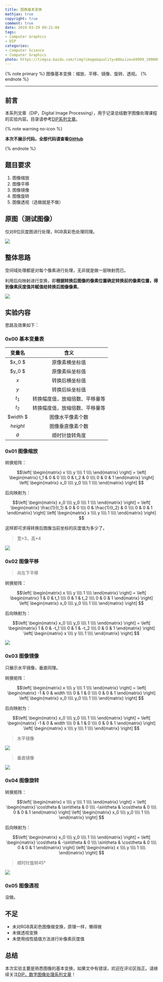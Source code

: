 ```yaml
---
title: 图像基本变换
mathjax: true
copyright: true
comment: true
date: 2019-03-29 09:21:04
tags:
- Computer Graphics
- DIP
categories:
- Computer Science
- Computer Graphics
photo: https://timgsa.baidu.com/timg?image&quality=80&size=b9999_10000&sec=1553833009491&di=b0d624f0998f0da40ea054a8605da3e7&imgtype=0&src=http%3A%2F%2Fup.92sucai.com%2Fimage%2F20181228%2F1545976666372029.jpg
---
```


{% note primary %}
图像基本变换：缩放、平移、镜像、旋转、透视。
{% endnote %}

<!-- more -->

---


## 前言

本系列文章（DIP，Digital Image Processing），用于记录总结数字图像处理课程的实验内容。目录请参考[DIP系列文章](/tags/DIP/)。

{% note warning no-icon %}

**本次不展示代码，全部代码请查看[GitHub](https://github.com/ScarboroughCoral/DIPModule)**

{% endnote %}

## 题目要求

1. 图像缩放
2. 图像平移
3. 图像镜像
4. 图像旋转
5. 图像透视（选做就是不做）


## 原图（测试图像）

仅对8位灰度图进行处理，RGB真彩色处理同理。

![](dip-transformation/3-3.png)

## 整体思路

空间域处理都是对每个像素进行处理，无非就是做一层映射而已。

利用后向映射进行变换，即**根据转换后图像的像素位置确定转换前的像素位置，得到像素灰度值并赋值给转换后图像像素**。

![](dip-transformation/back.png)


## 实验内容



思路及效果如下：

### 0x00 基本变量表

|  变量名  |              含义              |
| :------: | :----------------------------: |
|  $x_0 $  |         原像素横坐标值         |
|  $y_0 $  |         原像素纵坐标值         |
|   $x$    |         转换后横坐标值         |
|   $y$    |         转换后纵坐标值         |
|  $t_1$   | 转换幅度值，放缩倍数、平移量等 |
|  $t_2$   | 转换幅度值，放缩倍数、平移量等 |
| $width $ |        图像水平像素个数        |
| $height$ |        图像垂直像素个数        |
| $\theta$ |         顺时针旋转角度         |



### 0x01 图像缩放



转换矩阵：

$$\left[
\begin{matrix}
x \\\\
y \\\\
1 \\\\
\end{matrix}
\right] =
\left[
\begin{matrix}
t_1 & 0 & 0 \\\\
0 & t_2 & 0 \\\\
0 & 0 & 1
\end{matrix}
\right]
\left[
\begin{matrix}
x_0 \\\\
y_0 \\\\
1 \\\\
\end{matrix}
\right] $$


后向映射为：


$$\left[
\begin{matrix}
x_0 \\\\
y_0 \\\\
1 \\\\
\end{matrix}
\right] =
\left[
\begin{matrix}
\frac{1}{t_1} & 0 & 0 \\\\
0 & \frac{1}{t_2} & 0 \\\\
0 & 0 & 1
\end{matrix}
\right]
\left[
\begin{matrix}
x \\\\
y \\\\
1 \\\\
\end{matrix}
\right] $$

这样即可求得转换后图像当前坐标的灰度值为多少了。

> 宽×3，高×4

![](dip-transformation/scale.png)

### 0x02 图像平移
> 向左下平移


转换矩阵：


$$\left[
\begin{matrix}
x \\\\
y \\\\
1 \\\\
\end{matrix}
\right] =
\left[
\begin{matrix}
1 & 0 & t_1 \\\\
0 & 1 & t_2 \\\\
0 & 0 & 1
\end{matrix}
\right]
\left[
\begin{matrix}
x_0 \\\\
y_0 \\\\
1 \\\\
\end{matrix}
\right] $$


后向映射为：


$$\left[
\begin{matrix}
x_0 \\\\
y_0 \\\\
1 \\\\
\end{matrix}
\right] =
\left[
\begin{matrix}
1 & 0 & -t_1 \\\\
0 & 1 & -t_2 \\\\
0 & 0 & 1
\end{matrix}
\right]
\left[
\begin{matrix}
x \\\\
y \\\\
1 \\\\
\end{matrix}
\right] $$

![](dip-transformation/shift.png)

### 0x03 图像镜像

只展示水平镜像，垂直同理。

转换矩阵：

$$\left[
\begin{matrix}
x \\\\
y \\\\
1 \\\\
\end{matrix}
\right] =
\left[
\begin{matrix}
-1 & 0 & width \\\\
0 & 1 & 0 \\\\
0 & 0 & 1
\end{matrix}
\right]
\left[
\begin{matrix}
x_0 \\\\
y_0 \\\\
1 \\\\
\end{matrix}
\right] $$


后向映射为：




$$\left[
\begin{matrix}
x_0 \\\\
y_0 \\\\
1 \\\\
\end{matrix}
\right] =
\left[
\begin{matrix}
-1 & 0 & width \\\\
0 & 1 & 0 \\\\
0 & 0 & 1
\end{matrix}
\right]
\left[
\begin{matrix}
x \\\\
y \\\\
1 \\\\
\end{matrix}
\right] $$



> 水平镜像

![](dip-transformation/x-mirror.png)

> 垂直镜像

![](dip-transformation/y-mirror.png)

### 0x04 图像旋转

转换矩阵：


$$\left[
\begin{matrix}
x \\\\
y \\\\
1 \\\\
\end{matrix}
\right] =
\left[
\begin{matrix}
\cos\theta & \sin\theta & 0 \\\\
-\sin\theta & \cos\theta & 0 \\\\
0 & 0 & 1
\end{matrix}
\right]
\left[
\begin{matrix}
x_0 \\\\
y_0 \\\\
1 \\\\
\end{matrix}
\right] $$


后向映射为：


$$\left[
\begin{matrix}
x_0 \\\\
y_0 \\\\
1 \\\\
\end{matrix}
\right] =
\left[
\begin{matrix}
\cos\theta & -\sin\theta & 0 \\\\
\sin\theta & \cos\theta & 0 \\\\
0 & 0 & 1
\end{matrix}
\right]
\left[
\begin{matrix}
x \\\\
y \\\\
1 \\\\
\end{matrix}
\right] $$


> 顺时针旋转45°

![](dip-transformation/rotate.png)
### 0x05 图像透视

没做。

## 不足

- 未对RGB真彩色图像做变换，原理一样，懒得做
- 未做透视变换
- 未使用线性插值方法进行补像素灰度值


## 总结

本次实验主要是熟悉图像的基本变换，如果文中有错误，欢迎在评论区指正。请继续关注[DIP，数字图像处理系列文章](/tags/DIP/)！